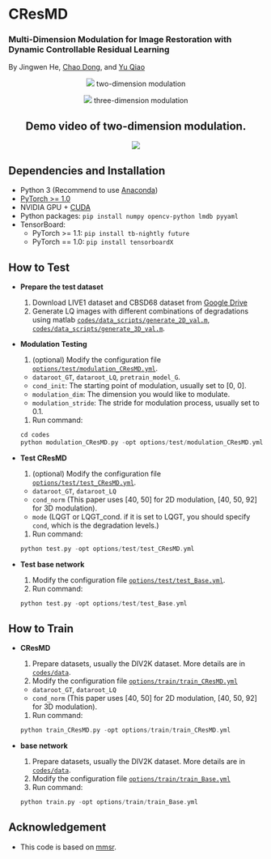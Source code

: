 # CResMD

### Multi-Dimension Modulation for Image Restoration with Dynamic Controllable Residual Learning
By Jingwen He, [Chao Dong](https://scholar.google.com.hk/citations?user=OSDCB0UAAAAJ&hl=en), and [Yu Qiao](http://mmlab.siat.ac.cn/yuqiao/)

<p align="center"> 
  
  <img src="figures/2D_modulation.png">
  two-dimension modulation
  
</p>

<p align="center">

  <img src="figures/3D_modulation.png">
  three-dimension modulation

</p>

<h2 align="center">
Demo video of two-dimension modulation.
</h2>
<p align="center">
<a href="https://www.youtube.com/watch?v=GHkGOkqf1tU" target="_blank">
<img src="figures/cover.png" >
</a></p>


## Dependencies and Installation

- Python 3 (Recommend to use [Anaconda](https://www.anaconda.com/download/#linux))
- [PyTorch >= 1.0](https://pytorch.org/)
- NVIDIA GPU + [CUDA](https://developer.nvidia.com/cuda-downloads)
- Python packages: `pip install numpy opencv-python lmdb pyyaml`
- TensorBoard:
  - PyTorch >= 1.1: `pip install tb-nightly future`
  - PyTorch == 1.0: `pip install tensorboardX`


## How to Test
- **Prepare the test dataset**
	1. Download LIVE1 dataset and CBSD68 dataset from [Google Drive](https://drive.google.com/drive/folders/1-ye2s6og03jHh5A0cjtINpOUickJEra0?usp=sharing)
	1. Generate LQ images with different combinations of degradations using matlab [`codes/data_scripts/generate_2D_val.m`](codes/data_scripts/generate_2D_val.m), [`codes/data_scripts/generate_3D_val.m`](codes/data_scripts/generate_3D_val.m).

- **Modulation Testing**
	1. (optional) Modify the configuration file [`options/test/modulation_CResMD.yml`](codes/options/test/modulation_CResMD.yml). 
	- `dataroot_GT`, `dataroot_LQ`, `pretrain_model_G`.
	- `cond_init`: The starting point of modulation, usually set to [0, 0].
	- `modulation_dim`: The dimension you would like to modulate.
	- `modulation_stride`: The stride for modulation process, usually set to 0.1.
	1. Run command:
	```c++
	cd codes
	python modulation_CResMD.py -opt options/test/modulation_CResMD.yml
	```

- **Test CResMD**
	1. (optional) Modify the configuration file [`options/test/test_CResMD.yml`](codes/options/test/test_CResMD.yml). 
	- `dataroot_GT`, `dataroot_LQ`
	- `cond_norm` (This paper uses [40, 50] for 2D modulation, [40, 50, 92] for 3D modulation).
	- `mode` (LQGT or LQGT_cond. if it is set to LQGT, you should specify `cond`, which is the degradation levels.)
	1. Run command:
	```c++
	python test.py -opt options/test/test_CResMD.yml
	```

- **Test base network**
	1. Modify the configuration file [`options/test/test_Base.yml`](codes/options/test/test_Base.yml).
	1. Run command:
	```c++
	python test.py -opt options/test/test_Base.yml
	```

## How to Train
- **CResMD**
	1. Prepare datasets, usually the DIV2K dataset. More details are in [`codes/data`](codes/data).
	1. Modify the configuration file [`options/train/train_CResMD.yml`](codes/options/train/train_CResMD.yml)
	- `dataroot_GT`, `dataroot_LQ`
	- `cond_norm` (This paper uses [40, 50] for 2D modulation, [40, 50, 92] for 3D modulation).
	1. Run command:
	```c++
	python train_CResMD.py -opt options/train/train_CResMD.yml
	```

- **base network**
	1. Prepare datasets, usually the DIV2K dataset. More details are in [`codes/data`](codes/data). 
	1. Modify the configuration file [`options/train/train_Base.yml`](codes/options/train/train_Base.yml) 
	1. Run command: 
	```c++
	python train.py -opt options/train/train_Base.yml
	```

## Acknowledgement

- This code is based on [mmsr](https://github.com/open-mmlab/mmsr).